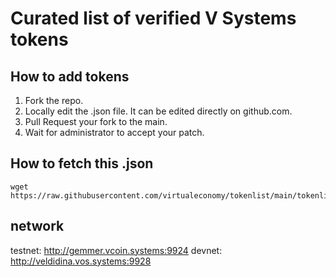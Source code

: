 # Curated list of verified V Systems tokens

## How to add tokens

1. Fork the repo.
2. Locally edit the .json file. It can be edited directly on github.com.
3. Pull Request your fork to the main.
4. Wait for administrator to accept your patch.


## How to fetch this .json

```
wget https://raw.githubusercontent.com/virtualeconomy/tokenlist/main/tokenlist.json
```

## network
testnet: http://gemmer.vcoin.systems:9924
devnet: http://veldidina.vos.systems:9928
